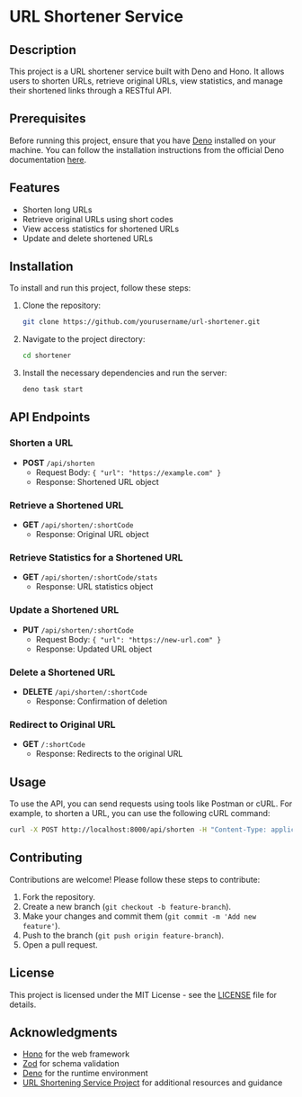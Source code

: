 # URL Shortener Service

## Description

This project is a URL shortener service built with Deno and Hono. It allows users to shorten URLs, retrieve original URLs, view statistics, and manage their shortened links through a RESTful API.

## Prerequisites

Before running this project, ensure that you have [Deno](https://deno.land/) installed on your machine. You can follow the installation instructions from the official Deno documentation [here](https://docs.deno.com/runtime/getting_started/installation/).

## Features

- Shorten long URLs
- Retrieve original URLs using short codes
- View access statistics for shortened URLs
- Update and delete shortened URLs

## Installation

To install and run this project, follow these steps:

1. Clone the repository:
   ```bash
   git clone https://github.com/yourusername/url-shortener.git
   ```
2. Navigate to the project directory:
   ```bash
   cd shortener
   ```
3. Install the necessary dependencies and run the server:
   ```bash
   deno task start
   ```

## API Endpoints

### Shorten a URL

- **POST** `/api/shorten`
  - Request Body: `{ "url": "https://example.com" }`
  - Response: Shortened URL object

### Retrieve a Shortened URL

- **GET** `/api/shorten/:shortCode`
  - Response: Original URL object

### Retrieve Statistics for a Shortened URL

- **GET** `/api/shorten/:shortCode/stats`
  - Response: URL statistics object

### Update a Shortened URL

- **PUT** `/api/shorten/:shortCode`
  - Request Body: `{ "url": "https://new-url.com" }`
  - Response: Updated URL object

### Delete a Shortened URL

- **DELETE** `/api/shorten/:shortCode`
  - Response: Confirmation of deletion

### Redirect to Original URL

- **GET** `/:shortCode`
  - Response: Redirects to the original URL

## Usage

To use the API, you can send requests using tools like Postman or cURL. For example, to shorten a URL, you can use the following cURL command:

```bash
curl -X POST http://localhost:8000/api/shorten -H "Content-Type: application/json" -d '{"url": "https://example.com"}'
```

## Contributing

Contributions are welcome! Please follow these steps to contribute:

1. Fork the repository.
2. Create a new branch (`git checkout -b feature-branch`).
3. Make your changes and commit them (`git commit -m 'Add new feature'`).
4. Push to the branch (`git push origin feature-branch`).
5. Open a pull request.

## License

This project is licensed under the MIT License - see the [LICENSE](LICENSE) file for details.

## Acknowledgments

- [Hono](https://hono.dev) for the web framework
- [Zod](https://zod.dev) for schema validation
- [Deno](https://deno.land) for the runtime environment
- [URL Shortening Service Project](https://roadmap.sh/projects/url-shortening-service) for additional resources and guidance
